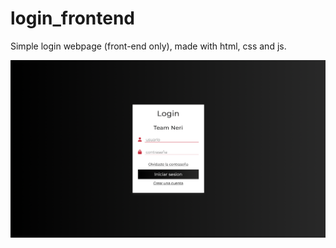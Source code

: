 # login_frontend
Simple login webpage (front-end only), made with html, css and js.

![alt text](https://raw.githubusercontent.com/nerivisuals/login_frontend/main/Captura%20de%20Pantalla%202023-04-22%20a%20la(s)%2016.42.58.png)
